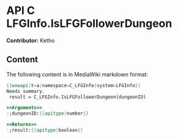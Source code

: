 # API C LFGInfo.IsLFGFollowerDungeon

**Contributor:** Ketho

## Content

The following content is in MediaWiki markdown format:

```mediawiki
{{wowapi|t=a|namespace=C_LFGInfo|system=LFGInfo}}
Needs summary.
 result = C_LFGInfo.IsLFGFollowerDungeon(dungeonID)

==Arguments==
:;dungeonID:{{apitype|number}}

==Returns==
:;result:{{apitype|boolean}}
```